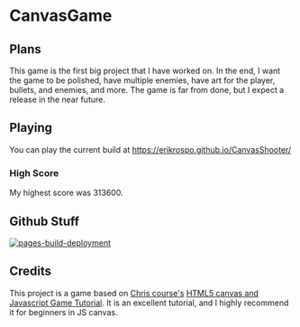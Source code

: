 # CanvasGame

## Plans

This game is the first big project that I have worked on. In the end, I want the game to be polished, have multiple enemies, have art for the player, bullets, and enemies, and more. The game is far from done, but I expect a release in the near future.
## Playing
You can play the current build at https://erikrospo.github.io/CanvasShooter/
### High Score
My highest score was 313600.
## Github Stuff
[![pages-build-deployment](https://github.com/ErikRospo/CanvasShooter/actions/workflows/pages/pages-build-deployment/badge.svg)](https://github.com/ErikRospo/CanvasShooter/actions/workflows/pages/pages-build-deployment)
## Credits

This project is a game based on [Chris course's](https://www.youtube.com/channel/UC9Yp2yz6-pwhQuPlIDV_mjA) [HTML5 canvas and Javascript Game Tutorial](https://www.youtube.com/watch?v=eI9idPTT0c4). It is an excellent tutorial, and I highly recommend it for beginners in JS canvas.
